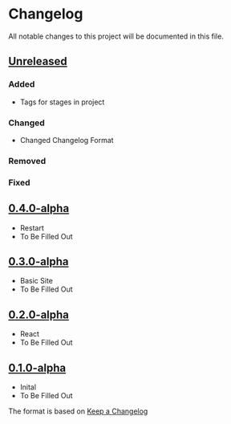 # Changelog
All notable changes to this project will be documented in this file.

## [Unreleased]
### Added
- Tags for stages in project

### Changed
- Changed Changelog Format

### Removed
### Fixed

## [0.4.0-alpha]
- Restart
- To Be Filled Out

## [0.3.0-alpha]
- Basic Site
- To Be Filled Out

## [0.2.0-alpha]
- React
- To Be Filled Out

## [0.1.0-alpha]
- Inital
- To Be Filled Out

[Unreleased]: https://gitlab.com/JonoAugustine/on-it/-/compare/v0.4.0-alpha...master
[0.4.0-alpha]: https://gitlab.com/JonoAugustine/on-it/-/compare/v0.3.0-alpha...v0.4.0-alpha
[0.3.0-alpha]: https://gitlab.com/JonoAugustine/on-it/-/compare/v0.2.0-alpha...v0.3.0-alpha
[0.2.0-alpha]: https://gitlab.com/JonoAugustine/on-it/-/compare/v0.1.0-alpha...v0.2.0-alpha
[0.1.0-alpha]: https://gitlab.com/JonoAugustine/on-it/-/tree/v0.1.0-alpha

The format is based on [Keep a Changelog](https://keepachangelog.com/en/1.0.0/)
